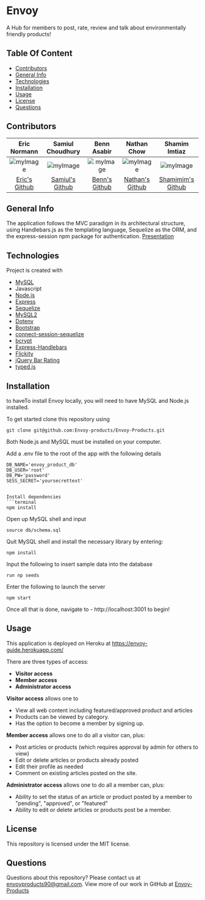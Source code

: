 # Envoy
A Hub for members to post, rate, review and talk about environmentally friendly products!

## Table Of Content
* [Contributors](#contributors)
* [General Info](#general-info)
* [Technologies](#technologies)
* [Installation](#installation)
* [Usage](#usage)
* [License](#license)
* [Questions](#questions)

## Contributors
|Eric Normann|Samiul Choudhury|Benn Asabir|Nathan Chow|Shamim Imtiaz|
|:---:|:---:|:---:|:---:|:---:|
|![myImage](https://ca.slack-edge.com/T01EXTZCZ44-U01FFJX35EH-8853f39f557f-512)|![myImage](https://avatars.githubusercontent.com/u/3344833?s=460&u=46efd9bd90904237b452dbaefdb03a57156ef84b&v=4)|![myImage](https://ca.slack-edge.com/T01EXTZCZ44-U01FR9XTTN0-9995038c9f3b-512)|![myImage](https://ca.slack-edge.com/T01EXTZCZ44-U01FGC3DAN7-41377ad60b24-512)|![myImage](https://ca.slack-edge.com/T01EXTZCZ44-U01F9AY18T0-ad94549a1f86-512)|
|<a href="https://github.com/e-p-n" target="_blank">Eric's Github</a>| <a href="https://github.com/samiul1988"> Samiul's Github</a>|<a href="https://github.com/BennAsabir">Benn's Github</a>|<a href="https://github.com/nchow18">Nathan's Github</a>|<a href="https://github.com/shamimimtiaz">Shamimim's Github|""|


## General Info
The application follows the MVC paradigm in its architectural structure, using Handlebars.js as the templating language, Sequelize as the ORM, and the express-session npm package for authentication.
[Presentation](public/images/Envoy.pdf)

## Technologies
Project is created with 
* [MySQL](https://dev.mysql.com/downloads/)
* Javascript
* [Node.js](https://nodejs.org/en/)
* [Express](https://www.npmjs.com/package/express)
* [Sequelize](https://www.npmjs.com/package/sequelize)
* [MySQL2](https://www.npmjs.com/package/mysql2)
* [Dotenv](https://www.npmjs.com/package/dotenv)
* [Bootstrap](https://getbootstrap.com/)
* [connect-session-sequelize](https://www.npmjs.com/package/connect-session-sequelize)
* [bcrypt](https://www.npmjs.com/package/bcrypt)
* [Express-Handlebars](https://www.npmjs.com/package/express-handlebars)
* [Flickity](https://www.npmjs.com/package/flickity)
* [jQuery Bar Rating](https://www.npmjs.com/package/jquery-bar-rating)
* [typed.js](https://www.npmjs.com/package/typed.js)

## Installation
to haveTo install Envoy locally, you will need to have MySQL and Node.js installed.

To get started clone this repository using 
```terminal
git clone git@github.com:Envoy-products/Envoy-Products.git
```
Both Node.js and MySQL must be installed on your computer.

Add a .env file to the root of the app with the following details
``` 
DB_NAME='envoy_product_db' 
DB_USER='root' 
DB_PW='password'
SESS_SECRET='yoursecrettext'


Install dependencies 
```terminal
npm install
``` 
Open up MySQL shell and input 
```terminal
source db/schema.sql
```
Quit MySQL shell and install the necessary library by entering: 
```terminal
npm install
```
Input the following to insert sample data into the database
```terminal
run np seeds
```
Enter the following to launch the server
```terminal
npm start
```
Once all that is done, navigate to - http://localhost:3001 to begin!


## Usage
This application is deployed on Heroku at https://envoy-guide.herokuapp.com/

There are three types of access:
* **Visitor access**
* **Member access**
* **Administrator access**

**Visitor access** allows one to 
* View all web content including featured/approved product and articles
* Products can be viewed by category.
* Has the option to become a member by signing up. 

**Member access** allows one to do all a visitor can, plus:
* Post articles or products (which requires approval by admin for others to view)
* Edit or delete articles or products already posted
* Edit their profile as needed
* Comment on existing articles posted on the site. 

**Administrator access** allows one to do all a member can, plus:
* Ability to set the status of an article or product posted by a member to "pending", "approved", or "featured"
* Ability to edit or delete articles or products post be a member.  
 
## License
  
This repository is licensed under the MIT license.

## Questions
Questions about this repository? Please contact us at [envoyproducts90@gmail.com](mailto:envoyproducts90@gmail.com). View more of our work in GitHub at [Envoy-Products](https://github.com/Envoy-products/Envoy-Products) 